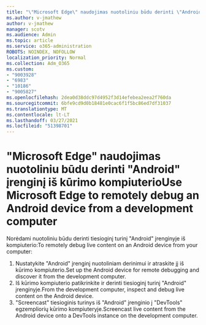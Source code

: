 ```yaml
---
title: "\"Microsoft Edge\" naudojimas nuotoliniu būdu derinti \"Android\" įrenginį iš kūrimo kompiuterio"
ms.author: v-jmathew
author: v-jmathew
manager: scotv
ms.audience: Admin
ms.topic: article
ms.service: o365-administration
ROBOTS: NOINDEX, NOFOLLOW
localization_priority: Normal
ms.collection: Adm_O365
ms.custom:
- "9003928"
- "6983"
- "10186"
- "9005827"
ms.openlocfilehash: 2dea0d38ddc97d4952f3d14efebea2eea2f760da
ms.sourcegitcommit: 6bfe9cd9d0b18481e0cac6f1f5bc86ed7df31037
ms.translationtype: MT
ms.contentlocale: lt-LT
ms.lasthandoff: 03/27/2021
ms.locfileid: "51398701"
---
```

# <a name="use-microsoft-edge-to-remotely-debug-an-android-device-from-a-development-computer"></a><span data-ttu-id="da7e4-102">"Microsoft Edge" naudojimas nuotoliniu būdu derinti "Android" įrenginį iš kūrimo kompiuterio</span><span class="sxs-lookup"><span data-stu-id="da7e4-102">Use Microsoft Edge to remotely debug an Android device from a development computer</span></span>

<span data-ttu-id="da7e4-103">Norėdami nuotoliniu būdu derinti tiesioginį turinį "Android" įrenginyje iš kompiuterio:</span><span class="sxs-lookup"><span data-stu-id="da7e4-103">To remotely debug live content on an Android device from your computer:</span></span>

1. <span data-ttu-id="da7e4-104">Nustatykite "Android" įrenginį nuotoliniam derinimui ir atraskite jį iš kūrimo kompiuterio.</span><span class="sxs-lookup"><span data-stu-id="da7e4-104">Set up the Android device for remote debugging and discover it from the development computer.</span></span>
2. <span data-ttu-id="da7e4-105">Iš kūrimo kompiuterio patikrinkite ir derinti tiesioginį turinį "Android" įrenginyje.</span><span class="sxs-lookup"><span data-stu-id="da7e4-105">From the development computer, inspect and debug live content on the Android device.</span></span>
3. <span data-ttu-id="da7e4-106">"Screencast" tiesioginis turinys iš "Android" įrenginio į "DevTools" egzempliorių kūrimo kompiuteryje.</span><span class="sxs-lookup"><span data-stu-id="da7e4-106">Screencast live content from the Android device onto a DevTools instance on the development computer.</span></span>
